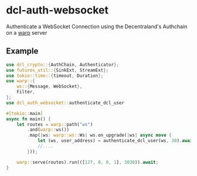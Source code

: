 # dcl-auth-websocket

Authenticate a WebSocket Connection using the Decentraland's Authchain on a [warp](https://github.com/seanmonstar/warp) server

## Example
```rust
use dcl_crypto::{AuthChain, Authenticator};
use futures_util::{SinkExt, StreamExt};
use tokio::time::{timeout, Duration};
use warp::{
    ws::{Message, WebSocket},
    Filter,
};
use dcl_auth_websocket::authenticate_dcl_user

#[tokio::main]
async fn main() {
    let routes = warp::path("ws")
        .and(warp::ws())
        .map(|ws: warp::ws::Ws| ws.on_upgrade(|ws| async move {
            let (ws, user_address) = authenticate_dcl_user(ws, 30).await;
            //....
        }));

    warp::serve(routes).run(([127, 0, 0, 1], 3030)).await;
}
```